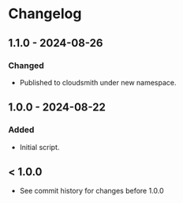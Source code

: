 # Changelog

## 1.1.0 - 2024-08-26

### Changed

- Published to cloudsmith under new namespace.

## 1.0.0 - 2024-08-22

### Added

- Initial script.

## < 1.0.0

- See commit history for changes before 1.0.0
